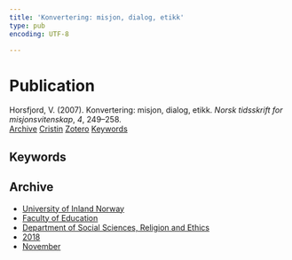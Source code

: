 ```yaml
---
title: 'Konvertering: misjon, dialog, etikk'
type: pub
encoding: UTF-8

---
```

<h1>Publication</h1>
<article id="csl-bib-container-KP5FH586" class="csl-bib-container">
  <div class="csl-bib-body"> <div class="csl-entry">Horsfjord, V. (2007). Konvertering: misjon, dialog, etikk. <i>Norsk tidsskrift for misjonsvitenskap</i>, <i>4</i>, 249–258.</div> </div>
  <div class="csl-bib-buttons">
    <a href="#taxonomy-article-KP5FH586" alt="archive" class="csl-bib-button">Archive</a>
    <a href="https://app.cristin.no/results/show.jsf?id=1626811" alt="Cristin" class="csl-bib-button">Cristin</a>
    <a href="http://zotero.org/groups/5881554/items/KP5FH586" alt="Zotero" class="csl-bib-button">Zotero</a>
    <a href="#keywords-article-KP5FH586" alt="keywords" class="csl-bib-button">Keywords</a>
  </div>
  <div id="csl-bib-meta-container-KP5FH586"></div>
</article>
<div id="csl-bib-meta-KP5FH586" class="csl-bib-meta">
  <article id="keywords-article-KP5FH586" class="keywords-article">
    <h1>Keywords</h1>
    
  </article>
  <article id="taxonomy-article-KP5FH586" class="taxonomy-article">
    <h1>Archive</h1>
    <ul>
      <li><a href="{{< params subfolder >}}en/archive/?key=3DCRN523">University of Inland Norway</a></li>
      <li><a href="{{< params subfolder >}}en/archive/?key=WYNZA47F">Faculty of Education</a></li>
      <li><a href="{{< params subfolder >}}en/archive/?key=XY7UYWKQ">Department of Social Sciences, Religion and Ethics</a></li>
      <li><a href="{{< params subfolder >}}en/archive/?key=9MEWKPK8">2018</a></li>
      <li><a href="{{< params subfolder >}}en/archive/?key=4PGDXREK">November</a></li>
    </ul>
  </article>
</div>
